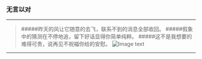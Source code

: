 ### 无言以对

---
> #####昨天的风让它随意的去飞，联系不到的消息全部收回。
> #####假象中的猜测在不停地追，留下好话显得你简单纯粹。
> #####这不是我想要的难得可贵，说再见不祝福你给的安慰。
![Image text](https://wx4.sinaimg.cn/mw690/005Fhb93gy1gcy96mkwkxj30n00h9dgp.jpg)
---


 

 
